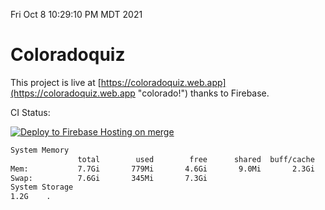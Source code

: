 Fri Oct  8 10:29:10 PM MDT 2021

# Coloradoquiz


This project is live at [https://coloradoquiz.web.app](https://coloradoquiz.web.app "colorado!") thanks to Firebase.

CI Status: 

[![Deploy to Firebase Hosting on merge](https://github.com/teamkushal/coloradoquiz/actions/workflows/firebase-hosting-merge.yml/badge.svg)](https://github.com/teamkushal/coloradoquiz/actions/workflows/firebase-hosting-merge.yml)

```bash
System Memory
               total        used        free      shared  buff/cache   available
Mem:           7.7Gi       779Mi       4.6Gi       9.0Mi       2.3Gi       6.6Gi
Swap:          7.6Gi       345Mi       7.3Gi
System Storage
1.2G	.
```
```bash
